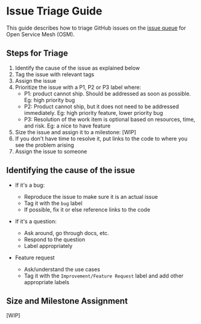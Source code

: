 # Issue Triage Guide

This guide describes how to triage GitHub issues on the [issue queue](https://github.com/openservicemesh/osm/issues) for Open Service Mesh (OSM).

## Steps for Triage
1. Identify the cause of the issue as explained below
2. Tag the issue with relevant tags
3. Assign the issue
4. Prioritize the issue with a P1, P2 or P3 label where:
    - P1: product cannot ship. Should be addressed as soon as possible. Eg: high priority bug
    - P2: Product cannot ship, but it does not need to be addressed immediately. Eg: high priority feature, lower priority bug
    - P3: Resolution of the work item is optional based on resources, time, and risk. Eg: a nice to have feature
5. Size the issue and assign it to a milestone:
    [WIP]
6. If you don't have time to resolve it, put links to the code to where you see the problem arising
7. Assign the issue to someone


## Identifying the cause of the issue
- If it's a bug: 
    - Reproduce the issue to make sure it is an actual issue
    - Tag it with the `bug` label
    - If possible, fix it or else reference links to the code 

- If it's a question: 
    - Ask around, go through docs, etc.
    - Respond to the question
    - Label appropriately

- Feature request 
    - Ask/understand the use cases
    - Tag it with the `Improvement/Feature Request` label and add other appropriate labels

 
## Size and Milestone Assignment
[WIP]

